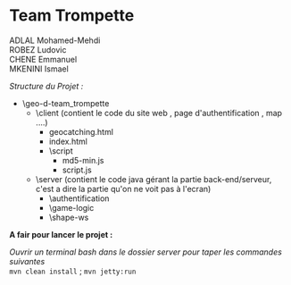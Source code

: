 # Team Trompette

  ADLAL Mohamed-Mehdi  
  ROBEZ Ludovic  
  CHENE Emmanuel  
  MKENINI Ismael  

*Structure du Projet :*

* \geo-d-team_trompette
	* \client (contient le code du site web , page d'authentification , map ....)  
		* geocatching.html
		* index.html
		* \script
			* md5-min.js
			* script.js
	* \server (contient le code java gérant la partie back-end/serveur, c'est a dire la partie qu'on ne voit pas à l'ecran)  
		* \authentification
		* \game-logic
		* \shape-ws

**A fair pour lancer le projet :** 

*Ouvrir un terminal bash dans le dossier server pour taper les commandes suivantes*  
`mvn clean install` ; `mvn jetty:run`

